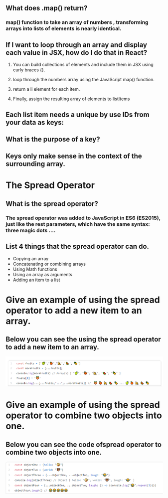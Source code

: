 ## What does .map() return?
### map() function to take an array of numbers  , transforming arrays into lists of elements is nearly identical.



## If I want to loop through an array and display each value in JSX, how do I do that in React?

1. You can build collections of elements and include them in JSX using curly braces {}.

2.  loop through the numbers array using the JavaScript map() function.
3.   return a li element for each item.
4.  Finally,  assign the resulting array of elements to listItems



## Each list item needs a unique by   use IDs from your data as keys:


## What is the purpose of a key?
## Keys only make sense in the context of the surrounding array.


# The Spread Operator

## What is the spread operator?

### The spread operator was added to JavaScript in ES6 (ES2015), just like the rest parameters, which have the same syntax: three magic dots ….


## List 4 things that the spread operator can do.

* Copying an array
* Concatenating or combining arrays
* Using Math functions
* Using an array as arguments
* Adding an item to a list



# Give an example of using the spread operator to add a new item to an array.

## Below you can see the using the spread operator to add a new item to an array.


![addnewitem image](addnewitem.png)


# Give an example of using the spread operator to combine two objects into one.
## Below you can see the code ofspread operator to combine two objects into one.

![CompinObj image](CompinObj.png)
